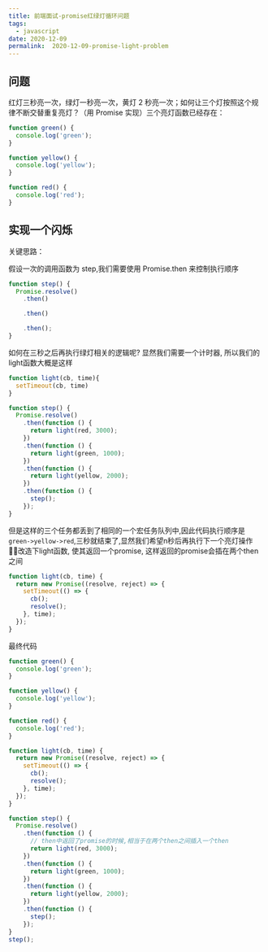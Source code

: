 ```yaml
---
title: 前端面试-promise红绿灯循环问题
tags:
  - javascript
date: 2020-12-09
permalink:  2020-12-09-promise-light-problem
---
```


## 问题

红灯三秒亮一次，绿灯一秒亮一次，黄灯 2 秒亮一次；如何让三个灯按照这个规律不断交替重复亮灯？（用 Promise 实现）三个亮灯函数已经存在：

```js
function green() {
  console.log('green');
}

function yellow() {
  console.log('yellow');
}

function red() {
  console.log('red');
}
```

## 实现一个闪烁

关键思路：

假设一次的调用函数为 step,我们需要使用 Promise.then 来控制执行顺序

```js
function step() {
  Promise.resolve()
    .then()

    .then()

    .then();
}
```

如何在三秒之后再执行绿灯相关的逻辑呢? 显然我们需要一个计时器, 所以我们的light函数大概是这样

```js
function light(cb, time){
  setTimeout(cb, time)
}

function step() {
  Promise.resolve()
    .then(function () {
      return light(red, 3000);
    })
    .then(function () {
      return light(green, 1000);
    })
    .then(function () {
      return light(yellow, 2000);
    })
    .then(function () {
      step();
    });
}
```

但是这样的三个任务都丢到了相同的一个宏任务队列中,因此代码执行顺序是`green->yellow->red`,三秒就结束了,显然我们希望n秒后再执行下一个亮灯操作

改造下light函数, 使其返回一个promise, 这样返回的promise会插在两个then之间

```js
function light(cb, time) {
  return new Promise((resolve, reject) => {
    setTimeout(() => {
      cb();
      resolve();
    }, time);
  });
}

```

最终代码

```js
function green() {
  console.log('green');
}

function yellow() {
  console.log('yellow');
}

function red() {
  console.log('red');
}

function light(cb, time) {
  return new Promise((resolve, reject) => {
    setTimeout(() => {
      cb();
      resolve();
    }, time);
  });
}

function step() {
  Promise.resolve()
    .then(function () {
      // then中返回了promise的时候,相当于在两个then之间插入一个then
      return light(red, 3000);
    })
    .then(function () {
      return light(green, 1000);
    })
    .then(function () {
      return light(yellow, 2000);
    })
    .then(function () {
      step();
    });
}
step();
```
